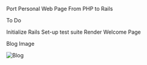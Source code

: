 Port Personal Web Page From PHP to Rails

To Do

Initialize Rails
Set-up test suite
Render Welcome Page

Blog Image

![Blog](https://www.dropbox.com/s/rr929hzf533cgsw/Blog.png?dl=0)
